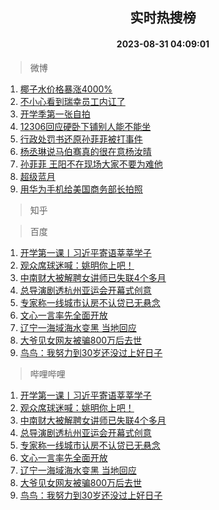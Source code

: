 <div align="center"><h2>实时热搜榜</h2><h4>2023-08-31 04:09:01</h4></div>

> 微博  

1. [椰子水价格暴涨4000%](https://s.weibo.com/weibo?q=%23%E6%A4%B0%E5%AD%90%E6%B0%B4%E4%BB%B7%E6%A0%BC%E6%9A%B4%E6%B6%A84000%25%23&t=31&band_rank=1&Refer=top)<br />
2. [不小心看到瑞幸员工内讧了](https://s.weibo.com/weibo?q=%E4%B8%8D%E5%B0%8F%E5%BF%83%E7%9C%8B%E5%88%B0%E7%91%9E%E5%B9%B8%E5%91%98%E5%B7%A5%E5%86%85%E8%AE%A7%E4%BA%86&t=31&band_rank=2&Refer=top)<br />
3. [开学季第一张自拍](https://s.weibo.com/weibo?q=%23%E5%BC%80%E5%AD%A6%E5%AD%A3%E7%AC%AC%E4%B8%80%E5%BC%A0%E8%87%AA%E6%8B%8D%23&t=31&band_rank=3&Refer=top)<br />
4. [12306回应硬卧下铺别人能不能坐](https://s.weibo.com/weibo?q=%2312306%E5%9B%9E%E5%BA%94%E7%A1%AC%E5%8D%A7%E4%B8%8B%E9%93%BA%E5%88%AB%E4%BA%BA%E8%83%BD%E4%B8%8D%E8%83%BD%E5%9D%90%23&t=31&band_rank=4&Refer=top)<br />
5. [行政处罚书还原孙菲菲被打事件](https://s.weibo.com/weibo?q=%23%E8%A1%8C%E6%94%BF%E5%A4%84%E7%BD%9A%E4%B9%A6%E8%BF%98%E5%8E%9F%E5%AD%99%E8%8F%B2%E8%8F%B2%E8%A2%AB%E6%89%93%E4%BA%8B%E4%BB%B6%23&t=31&band_rank=5&Refer=top)<br />
6. [杨丞琳说马伯骞真的很在意杨汝晴](https://s.weibo.com/weibo?q=%23%E6%9D%A8%E4%B8%9E%E7%90%B3%E8%AF%B4%E9%A9%AC%E4%BC%AF%E9%AA%9E%E7%9C%9F%E7%9A%84%E5%BE%88%E5%9C%A8%E6%84%8F%E6%9D%A8%E6%B1%9D%E6%99%B4%23&t=31&band_rank=6&Refer=top)<br />
7. [孙菲菲 王阳不在现场大家不要为难他](https://s.weibo.com/weibo?q=%E5%AD%99%E8%8F%B2%E8%8F%B2%20%E7%8E%8B%E9%98%B3%E4%B8%8D%E5%9C%A8%E7%8E%B0%E5%9C%BA%E5%A4%A7%E5%AE%B6%E4%B8%8D%E8%A6%81%E4%B8%BA%E9%9A%BE%E4%BB%96&t=31&band_rank=7&Refer=top)<br />
8. [超级蓝月](https://s.weibo.com/weibo?q=%23%E8%B6%85%E7%BA%A7%E8%93%9D%E6%9C%88%23&t=31&band_rank=8&Refer=top)<br />
9. [用华为手机给美国商务部长拍照](https://s.weibo.com/weibo?q=%23%E7%94%A8%E5%8D%8E%E4%B8%BA%E6%89%8B%E6%9C%BA%E7%BB%99%E7%BE%8E%E5%9B%BD%E5%95%86%E5%8A%A1%E9%83%A8%E9%95%BF%E6%8B%8D%E7%85%A7%23&t=31&band_rank=9&Refer=top)<br />

> 知乎  


> 百度  

1. [开学第一课丨习近平寄语莘莘学子](https://www.baidu.com/s?wd=%E5%BC%80%E5%AD%A6%E7%AC%AC%E4%B8%80%E8%AF%BE%E4%B8%A8%E4%B9%A0%E8%BF%91%E5%B9%B3%E5%AF%84%E8%AF%AD%E8%8E%98%E8%8E%98%E5%AD%A6%E5%AD%90&sa=fyb_news&rsv_dl=fyb_news)<br />
2. [观众席球迷喊：姚明你上吧！](https://www.baidu.com/s?wd=%E8%A7%82%E4%BC%97%E5%B8%AD%E7%90%83%E8%BF%B7%E5%96%8A%EF%BC%9A%E5%A7%9A%E6%98%8E%E4%BD%A0%E4%B8%8A%E5%90%A7%EF%BC%81&sa=fyb_news&rsv_dl=fyb_news)<br />
3. [中南财大被解聘女讲师已失联4个多月](https://www.baidu.com/s?wd=%E4%B8%AD%E5%8D%97%E8%B4%A2%E5%A4%A7%E8%A2%AB%E8%A7%A3%E8%81%98%E5%A5%B3%E8%AE%B2%E5%B8%88%E5%B7%B2%E5%A4%B1%E8%81%944%E4%B8%AA%E5%A4%9A%E6%9C%88&sa=fyb_news&rsv_dl=fyb_news)<br />
4. [总导演剧透杭州亚运会开幕式创意](https://www.baidu.com/s?wd=%E6%80%BB%E5%AF%BC%E6%BC%94%E5%89%A7%E9%80%8F%E6%9D%AD%E5%B7%9E%E4%BA%9A%E8%BF%90%E4%BC%9A%E5%BC%80%E5%B9%95%E5%BC%8F%E5%88%9B%E6%84%8F&sa=fyb_news&rsv_dl=fyb_news)<br />
5. [专家称一线城市认房不认贷已无悬念](https://www.baidu.com/s?wd=%E4%B8%93%E5%AE%B6%E7%A7%B0%E4%B8%80%E7%BA%BF%E5%9F%8E%E5%B8%82%E8%AE%A4%E6%88%BF%E4%B8%8D%E8%AE%A4%E8%B4%B7%E5%B7%B2%E6%97%A0%E6%82%AC%E5%BF%B5&sa=fyb_news&rsv_dl=fyb_news)<br />
6. [文心一言率先全面开放](https://www.baidu.com/s?wd=%E6%96%87%E5%BF%83%E4%B8%80%E8%A8%80&sa=fyb_news&rsv_dl=fyb_news)<br />
7. [辽宁一海域海水变黑 当地回应](https://www.baidu.com/s?wd=%E8%BE%BD%E5%AE%81%E4%B8%80%E6%B5%B7%E5%9F%9F%E6%B5%B7%E6%B0%B4%E5%8F%98%E9%BB%91+%E5%BD%93%E5%9C%B0%E5%9B%9E%E5%BA%94&sa=fyb_news&rsv_dl=fyb_news)<br />
8. [大爷见女网友被骗800万后去世](https://www.baidu.com/s?wd=%E5%A4%A7%E7%88%B7%E8%A7%81%E5%A5%B3%E7%BD%91%E5%8F%8B%E8%A2%AB%E9%AA%97800%E4%B8%87%E5%90%8E%E5%8E%BB%E4%B8%96&sa=fyb_news&rsv_dl=fyb_news)<br />
9. [鸟鸟：我努力到30岁还没过上好日子](https://www.baidu.com/s?wd=%E9%B8%9F%E9%B8%9F%EF%BC%9A%E6%88%91%E5%8A%AA%E5%8A%9B%E5%88%B030%E5%B2%81%E8%BF%98%E6%B2%A1%E8%BF%87%E4%B8%8A%E5%A5%BD%E6%97%A5%E5%AD%90&sa=fyb_news&rsv_dl=fyb_news)<br />

> 哔哩哔哩  

1. [开学第一课丨习近平寄语莘莘学子](https://www.baidu.com/s?wd=%E5%BC%80%E5%AD%A6%E7%AC%AC%E4%B8%80%E8%AF%BE%E4%B8%A8%E4%B9%A0%E8%BF%91%E5%B9%B3%E5%AF%84%E8%AF%AD%E8%8E%98%E8%8E%98%E5%AD%A6%E5%AD%90&sa=fyb_news&rsv_dl=fyb_news)<br />
2. [观众席球迷喊：姚明你上吧！](https://www.baidu.com/s?wd=%E8%A7%82%E4%BC%97%E5%B8%AD%E7%90%83%E8%BF%B7%E5%96%8A%EF%BC%9A%E5%A7%9A%E6%98%8E%E4%BD%A0%E4%B8%8A%E5%90%A7%EF%BC%81&sa=fyb_news&rsv_dl=fyb_news)<br />
3. [中南财大被解聘女讲师已失联4个多月](https://www.baidu.com/s?wd=%E4%B8%AD%E5%8D%97%E8%B4%A2%E5%A4%A7%E8%A2%AB%E8%A7%A3%E8%81%98%E5%A5%B3%E8%AE%B2%E5%B8%88%E5%B7%B2%E5%A4%B1%E8%81%944%E4%B8%AA%E5%A4%9A%E6%9C%88&sa=fyb_news&rsv_dl=fyb_news)<br />
4. [总导演剧透杭州亚运会开幕式创意](https://www.baidu.com/s?wd=%E6%80%BB%E5%AF%BC%E6%BC%94%E5%89%A7%E9%80%8F%E6%9D%AD%E5%B7%9E%E4%BA%9A%E8%BF%90%E4%BC%9A%E5%BC%80%E5%B9%95%E5%BC%8F%E5%88%9B%E6%84%8F&sa=fyb_news&rsv_dl=fyb_news)<br />
5. [专家称一线城市认房不认贷已无悬念](https://www.baidu.com/s?wd=%E4%B8%93%E5%AE%B6%E7%A7%B0%E4%B8%80%E7%BA%BF%E5%9F%8E%E5%B8%82%E8%AE%A4%E6%88%BF%E4%B8%8D%E8%AE%A4%E8%B4%B7%E5%B7%B2%E6%97%A0%E6%82%AC%E5%BF%B5&sa=fyb_news&rsv_dl=fyb_news)<br />
6. [文心一言率先全面开放](https://www.baidu.com/s?wd=%E6%96%87%E5%BF%83%E4%B8%80%E8%A8%80&sa=fyb_news&rsv_dl=fyb_news)<br />
7. [辽宁一海域海水变黑 当地回应](https://www.baidu.com/s?wd=%E8%BE%BD%E5%AE%81%E4%B8%80%E6%B5%B7%E5%9F%9F%E6%B5%B7%E6%B0%B4%E5%8F%98%E9%BB%91+%E5%BD%93%E5%9C%B0%E5%9B%9E%E5%BA%94&sa=fyb_news&rsv_dl=fyb_news)<br />
8. [大爷见女网友被骗800万后去世](https://www.baidu.com/s?wd=%E5%A4%A7%E7%88%B7%E8%A7%81%E5%A5%B3%E7%BD%91%E5%8F%8B%E8%A2%AB%E9%AA%97800%E4%B8%87%E5%90%8E%E5%8E%BB%E4%B8%96&sa=fyb_news&rsv_dl=fyb_news)<br />
9. [鸟鸟：我努力到30岁还没过上好日子](https://www.baidu.com/s?wd=%E9%B8%9F%E9%B8%9F%EF%BC%9A%E6%88%91%E5%8A%AA%E5%8A%9B%E5%88%B030%E5%B2%81%E8%BF%98%E6%B2%A1%E8%BF%87%E4%B8%8A%E5%A5%BD%E6%97%A5%E5%AD%90&sa=fyb_news&rsv_dl=fyb_news)<br />
